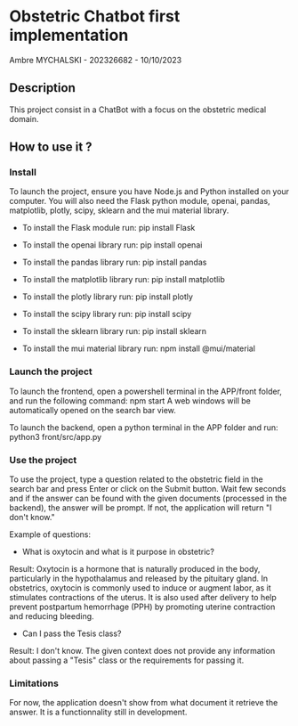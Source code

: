 # Obstetric Chatbot first implementation

Ambre MYCHALSKI - 202326682 - 10/10/2023

## Description

This project consist in a ChatBot with a focus on the obstetric medical domain.

## How to use it ?

### Install
To launch the project, ensure you have Node.js and Python installed on your computer.
You will also need the Flask python module, openai, pandas, matplotlib, plotly, scipy, sklearn and the mui material library.

* To install the Flask module run:
pip install Flask

* To install the openai library run:
pip install openai

* To install the pandas library run:
pip install pandas

* To install the matplotlib library run:
pip install matplotlib

* To install the plotly library run:
pip install plotly

* To install the scipy library run:
pip install scipy

* To install the sklearn library run:
pip install sklearn

* To install the mui material library run:
npm install @mui/material

### Launch the project
To launch the frontend, open a powershell terminal in the APP/front folder, and run the following command:
    npm start
A web windows will be automatically opened on the search bar view.

To launch the backend, open a python terminal in the APP folder and run:
    python3 front/src/app.py

### Use the project

To use the project, type a question related to the obstetric field in the search bar and press Enter or click on the Submit button. Wait few seconds and if the answer can be found with the given documents (processed in the backend), the answer will be prompt. If not, the application will return "I don't know."

Example of questions:
* What is oxytocin and what is it purpose in obstetric? 

Result: Oxytocin is a hormone that is naturally produced in the body, particularly in the hypothalamus and released by the pituitary gland. In obstetrics, oxytocin is commonly used to induce or augment labor, as it stimulates contractions of the uterus. It is also used after delivery to help prevent postpartum hemorrhage (PPH) by promoting uterine contraction and reducing bleeding.

* Can I pass the Tesis class?

Result: I don't know. The given context does not provide any information about passing a "Tesis" class or the requirements for passing it.

### Limitations

For now, the application doesn't show from what document it retrieve the answer. It is a functionnality still in development.
